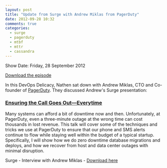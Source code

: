 ```yaml
---
layout: post
title: "Update from Surge with Andrew Miklas from PagerDuty"
date: 2012-09-28 10:32
comments: true
categories: 
  - surge
  - pagerduty
  - mtbf
  - mttr
  - cassandra
---
```

Show Date:  Friday, 28 September 2012

[Download the episode](http://traffic.libsyn.com/foodfight/Surge-2-PagerDuty.mp3)

In this DevOps Delicacy, Nathen sat down with Andrew Miklas, CTO and Co-founder of [PagerDuty](http://www.pagerduty.com).  They discussed Andrew's Surge presentation:

### [Ensuring the Call Goes Out—Everytime](http://omniti.com/surge/2012/sessions/ensuring-the-call-goes-out-everytime)

Many systems can afford a bit of downtime now and then. Unfortunately, at PagerDuty, even a three-minute outage at the wrong time can cost thousands in lost revenue. This talk will cover some of the techniques and tricks we use at PagerDuty to ensure that our phone and SMS alerts continue to flow while staying well within the budget of a typical startup. Specifically, I will show how we do zero downtime database migrations and deploys, and how we recover from host and data center outages with minimal disruption.

Surge - Interview with Andrew Miklas - [Download here](http://traffic.libsyn.com/foodfight/Surge-2-PagerDuty.mp3)
